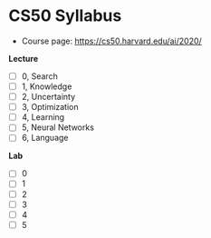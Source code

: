 # CS50 Syllabus

- Course page: <https://cs50.harvard.edu/ai/2020/>

**Lecture**

- [ ] 0, Search
- [ ] 1, Knowledge
- [ ] 2, Uncertainty
- [ ] 3, Optimization
- [ ] 4, Learning
- [ ] 5, Neural Networks
- [ ] 6, Language

**Lab**

- [ ] 0
- [ ] 1
- [ ] 2
- [ ] 3
- [ ] 4
- [ ] 5
